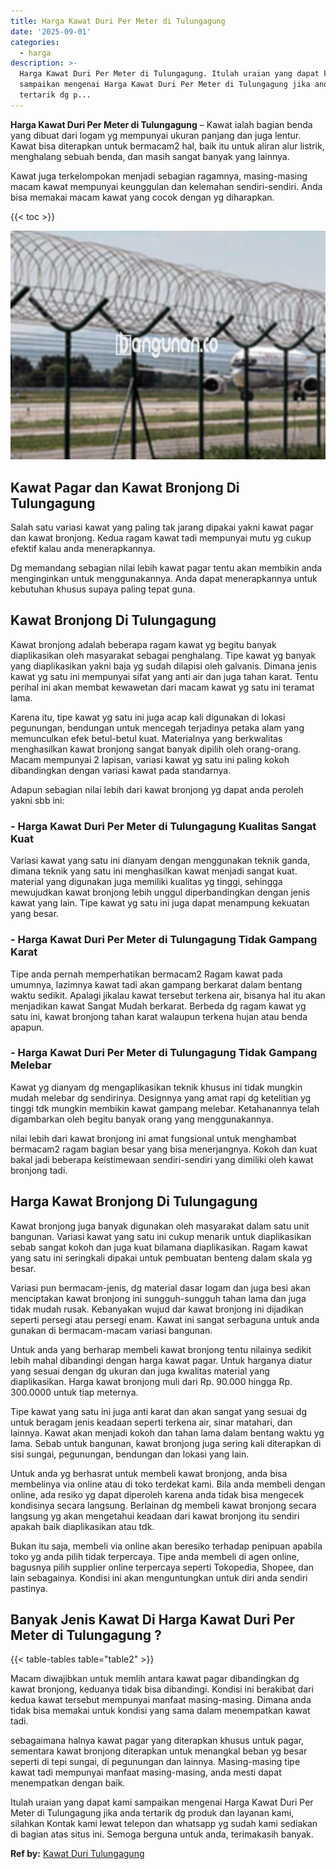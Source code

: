 ```yaml
---
title: Harga Kawat Duri Per Meter di Tulungagung
date: '2025-09-01'
categories:
  - harga
description: >-
  Harga Kawat Duri Per Meter di Tulungagung. Itulah uraian yang dapat kami
  sampaikan mengenai Harga Kawat Duri Per Meter di Tulungagung jika anda
  tertarik dg p...
---
```


**Harga Kawat Duri Per Meter di Tulungagung** – Kawat ialah bagian benda yang dibuat dari logam yg mempunyai ukuran panjang dan juga lentur. Kawat bisa diterapkan untuk bermacam2 hal, baik itu untuk aliran alur listrik, menghalang sebuah benda, dan masih sangat banyak yang lainnya.

Kawat juga terkelompokan menjadi sebagian ragamnya, masing-masing macam kawat mempunyai keunggulan dan kelemahan sendiri-sendiri. Anda bisa memakai macam kawat yang cocok dengan yg diharapkan.

{{< toc >}}

![Harga Kawat Duri Per Meter di Tulungagung](/images/jual-kawat-murah35.png)

## Kawat Pagar dan Kawat Bronjong Di Tulungagung

Salah satu variasi kawat yang paling tak jarang dipakai yakni kawat pagar dan kawat bronjong. Kedua ragam kawat tadi mempunyai mutu yg cukup efektif kalau anda menerapkannya.

Dg memandang sebagian nilai lebih kawat pagar tentu akan membikin anda menginginkan untuk menggunakannya. Anda dapat menerapkannya untuk kebutuhan khusus supaya paling tepat guna.

## Kawat Bronjong Di Tulungagung

Kawat bronjong adalah beberapa ragam kawat yg begitu banyak diaplikasikan oleh masyarakat sebagai penghalang. Tipe kawat yg banyak yang diaplikasikan yakni baja yg sudah dilapisi oleh galvanis. Dimana jenis kawat yg satu ini mempunyai sifat yang anti air dan juga tahan karat. Tentu perihal ini akan membat kewawetan dari macam kawat yg satu ini teramat lama.

Karena itu, tipe kawat yg satu ini juga acap kali digunakan di lokasi pegunungan, bendungan untuk mencegah terjadinya petaka alam yang memunculkan efek betul-betul kuat. Materialnya yang berkwalitas menghasilkan kawat bronjong sangat banyak dipilih oleh orang-orang. Macam mempunyai 2 lapisan, variasi kawat yg satu ini paling kokoh dibandingkan dengan variasi kawat pada standarnya.

Adapun sebagian nilai lebih dari kawat bronjong yg dapat anda peroleh yakni sbb ini:

### \- Harga Kawat Duri Per Meter di Tulungagung Kualitas Sangat Kuat

Variasi kawat yang satu ini dianyam dengan menggunakan teknik ganda, dimana teknik yang satu ini menghasilkan kawat menjadi sangat kuat. material yang digunakan juga memiliki kualitas yg tinggi, sehingga mewujudkan kawat bronjong lebih unggul diperbandingkan dengan jenis kawat yang lain. Tipe kawat yg satu ini juga dapat menampung kekuatan yang besar.

### \- Harga Kawat Duri Per Meter di Tulungagung Tidak Gampang Karat

Tipe anda pernah memperhatikan bermacam2 Ragam kawat pada umumnya, lazimnya kawat tadi akan gampang berkarat dalam bentang waktu sedikit. Apalagi jikalau kawat tersebut terkena air, bisanya hal itu akan menjadikan kawat Sangat Mudah berkarat. Berbeda dg ragam kawat yg satu ini, kawat bronjong tahan karat walaupun terkena hujan atau benda apapun.

### \- Harga Kawat Duri Per Meter di Tulungagung Tidak Gampang Melebar

Kawat yg dianyam dg mengaplikasikan teknik khusus ini tidak mungkin mudah melebar dg sendirinya. Designnya yang amat rapi dg ketelitian yg tinggi tdk mungkin membikin kawat gampang melebar. Ketahanannya telah digambarkan oleh begitu banyak orang yang menggunakannya.

nilai lebih dari kawat bronjong ini amat fungsional untuk menghambat bermacam2 ragam bagian besar yang bisa menerjangnya. Kokoh dan kuat bakal jadi beberapa keistimewaan sendiri-sendiri yang dimiliki oleh kawat bronjong tadi.

## Harga Kawat Bronjong Di Tulungagung

Kawat bronjong juga banyak digunakan oleh masyarakat dalam satu unit bangunan. Variasi kawat yang satu ini cukup menarik untuk diaplikasikan sebab sangat kokoh dan juga kuat bilamana diaplikasikan. Ragam kawat yang satu ini seringkali dipakai untuk pembuatan benteng dalam skala yg besar.

Variasi pun bermacam-jenis, dg material dasar logam dan juga besi akan menciptakan kawat bronjong ini sungguh-sungguh tahan lama dan juga tidak mudah rusak. Kebanyakan wujud dar kawat bronjong ini dijadikan seperti persegi atau persegi enam. Kawat ini sangat serbaguna untuk anda gunakan di bermacam-macam variasi bangunan.

Untuk anda yang berharap membeli kawat bronjong tentu nilainya sedikit lebih mahal dibandingi dengan harga kawat pagar. Untuk harganya diatur yang sesuai dengan dg ukuran dan juga kwalitas material yang diaplikasikan. Harga kawat bronjong muli dari Rp. 90.000 hingga Rp. 300.0000 untuk tiap meternya.

Tipe kawat yang satu ini juga anti karat dan akan sangat yang sesuai dg untuk beragam jenis keadaan seperti terkena air, sinar matahari, dan lainnya. Kawat akan menjadi kokoh dan tahan lama dalam bentang waktu yg lama. Sebab untuk bangunan, kawat bronjong juga sering kali diterapkan di sisi sungai, pegunungan, bendungan dan lokasi yang lain.

Untuk anda yg berhasrat untuk membeli kawat bronjong, anda bisa membelinya via online atau di toko terdekat kami. Bila anda membeli dengan online, ada resiko yg dapat diperoleh karena anda tidak bisa mengecek kondisinya secara langsung. Berlainan dg membeli kawat bronjong secara langsung yg akan mengetahui keadaan dari kawat bronjong itu sendiri apakah baik diaplikasikan atau tdk.

Bukan itu saja, membeli via online akan beresiko terhadap penipuan apabila toko yg anda pilih tidak terpercaya. Tipe anda membeli di agen online, bagusnya pilih supplier online terpercaya seperti Tokopedia, Shopee, dan lain sebagainya. Kondisi ini akan menguntungkan untuk diri anda sendiri pastinya.

## Banyak Jenis Kawat Di Harga Kawat Duri Per Meter di Tulungagung ?

{{< table-tables table="table2" >}}

Macam diwajibkan untuk memlih antara kawat pagar dibandingkan dg kawat bronjong, keduanya tidak bisa dibandingi. Kondisi ini berakibat dari kedua kawat tersebut mempunyai manfaat masing-masing. Dimana anda tidak bisa memakai untuk kondisi yang sama dalam menempatkan kawat tadi.

sebagaimana halnya kawat pagar yang diterapkan khusus untuk pagar, sementara kawat bronjong diterapkan untuk menangkal beban yg besar seperti di tepi sungai, di pegunungan dan lainnya. Masing-masing tipe kawat tadi mempunyai manfaat masing-masing, anda mesti dapat menempatkan dengan baik.

Itulah uraian yang dapat kami sampaikan mengenai Harga Kawat Duri Per Meter di Tulungagung jika anda tertarik dg produk dan layanan kami, silahkan Kontak kami lewat telepon dan whatsapp yg sudah kami sediakan di bagian atas situs ini. Semoga berguna untuk anda, terimakasih banyak.

**Ref by:** [Kawat Duri Tulungagung](https://id.wikipedia.org/wiki/Kawat)
